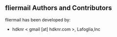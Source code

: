 ## fliermail Authors and Contributors

fliermail has been developed by:

 * hdknr < gmail [at] hdknr.com >, Lafoglia,Inc
